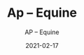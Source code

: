 ---
designer: "Endless Knot"
description: "Color%3A%20Frond%0AMaterial%3A%20100%25%20Wool%0ACollection%3A%20Hand-Tufted%20Collection"
image_primary: "img/EQU-215-600x750.jpg"
manufacturer: "Endless Knot"
href: "https://endlessknotrugs.com/product/equine-frond/"
subtitle: "AP – Equine"
tags: 
  - "frond"
  - "100% wool"
  - "hand-tufted collection"
  - "Endless Knot"
  - "Hand-Tufted Rugs"
title: "Ap – Equine"
category: "hand-tufted-rugs"
slug: "/manufacturers/endless-knot/hand-tufted-rugs/endless-knot-ap-equine"
date: "2021-02-17"
---